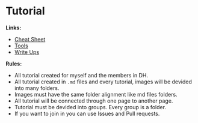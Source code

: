 # Tutorial

**Links:**

- [Cheat Sheet](/cheatsheet/cheatsheet_readme.md)
- [Tools](/tools/tools_readme.md)
- [Write Ups](/writeups/writeups_readme.md)

**Rules:**

- All tutorial created for myself and the members in DH.
- All tutorial created in `.md` files and every tutorial, images will be devided into many folders.
- Images must have the same folder alignment like md files folders.
- All tutorial will be connected through one page to another page.
- Tutorial must be devided into groups. Every group is a folder.
- If you want to join in you can use Issues and Pull requests.
